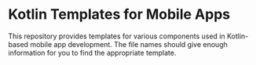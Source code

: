 # Kotlin Templates for Mobile Apps
This repository provides templates for various components used in Kotlin-based mobile app development. The file names should give enough information for you to find the appropriate template.
